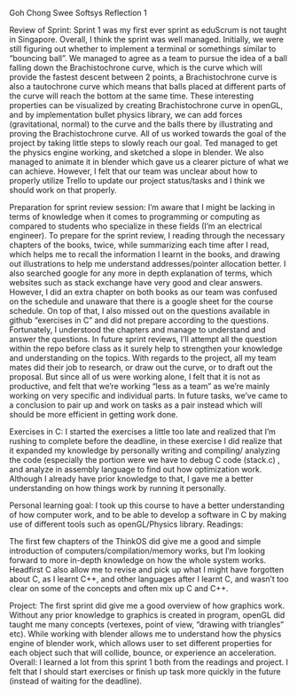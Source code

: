 Goh Chong Swee
Softsys Reflection 1

Review of Sprint:
	Sprint 1 was my first ever sprint as eduScrum is not taught in Singapore. Overall, I think the sprint was well managed. Initially, we were still figuring out whether to implement a terminal or somethings similar to “bouncing ball”. We managed to agree as a team to pursue the idea of a ball falling down the Brachistochrone curve, which is the curve which will provide the fastest descent between 2 points, a Brachistochrone curve is also a tautochrone curve which means that balls placed at different parts of the curve will reach the bottom at the same time. These interesting properties can be visualized by creating Brachistochrone curve in openGL, and by implementation bullet physics library, we can add forces (gravitational, normal) to the curve and the balls there by illustrating and proving the Brachistochrone curve. All of us worked towards the goal of the project by taking little steps to slowly reach our goal. Ted managed to get the physics engine working, and sketched a slope in blender. We also managed to animate it in blender which gave us a clearer picture of what we can achieve. 
However, I felt that our team was unclear about how to properly utilize Trello to update our project status/tasks and I think we should work on that properly. 

Preparation for sprint review session:
I’m aware that I might be lacking in terms of knowledge when it comes to programming or computing as compared to students who specialize in these fields (I’m an electrical engineer). To prepare for the sprint review, I reading through the necessary chapters of the books, twice, while summarizing each time after I read, which helps me to recall the information I learnt in the books, and drawing out illustrations to help me understand addresses/pointer allocation better. I also searched google for any more in depth explanation of terms, which websites such as stack exchange have very good and clear answers. However, I did an extra chapter on both books as our team was confused on the schedule and unaware that there is a google sheet for the course schedule. On top of that, I also missed out on the questions available in github “exercises in C” and did not prepare according to the questions. Fortunately, I understood the chapters and manage to understand and answer the questions. In future sprint reviews, I’ll attempt all the question within the repo before class as it surely help to strengthen your knowledge and understanding on the topics. 
With regards to the project, all my team mates did their job to research, or draw out the curve, or to draft out the proposal. But since all of us were working alone, I felt that it is not as productive, and felt that we’re working “less as a team” as we’re mainly working on very specific and individual parts. In future tasks, we’ve came to a conclusion to pair up and work on tasks as a pair instead which will should be more efficient in getting work done. 

Exercises in C: 
	I started the exercises a little too late and realized that I’m rushing to complete before the deadline, in these exercise I did realize that it expanded my knowledge by personally writing and compiling/ analyzing the code (especially the portion were we have to debug C code (stack.c) , and analyze in assembly language to find out how optimization work. Although I already have prior knowledge to that, I gave me a better understanding on how things work by running it personally. 
  
  Personal learning goal: 
	   I took up this course to have a better understanding of how computer work, and to be able to develop a software in C by making use     of different tools such as openGL/Physics library. 
  Readings:

  The first few chapters of the ThinkOS did give me a good and simple introduction of computers/compilation/memory works, but I’m looking   forward to more in-depth knowledge on how the whole system works. Headfirst C also allow me to revise and pick up what I might have       forgotten about C, as I learnt C++, and other languages after I learnt C, and wasn’t too clear on some of the concepts and often mix up   C and C++. 


Project: 
  The first sprint did give me a good overview of how graphics work. Without any prior knowledge to graphics is created in program, openGL did taught me many concepts (vertexes, point of view, “drawing with triangles” etc). While working with blender allows me to understand how the physics engine of blender work, which allows user to set different properties for each object such that will collide, bounce, or experience an acceleration. 
Overall:
   I learned a lot from this sprint 1 both from the readings and project. I felt that I should start exercises or finish up task more quickly in the future (instead of waiting for the deadline). 
	  
